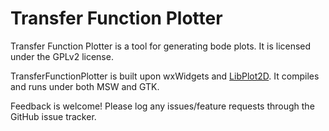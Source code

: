 Transfer Function Plotter
=========================

Transfer Function Plotter is a tool for generating bode plots.  It is licensed under the GPLv2 license.

TransferFunctionPlotter is built upon wxWidgets and [LibPlot2D](https://github.com/KerryL/LibPlot2D).  It compiles and runs under both MSW and GTK.

Feedback is welcome!  Please log any issues/feature requests through the GitHub issue tracker.
